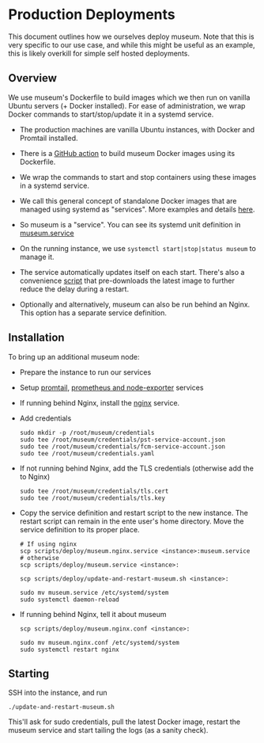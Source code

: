 # Production Deployments

This document outlines how we ourselves deploy museum. Note that this is very
specific to our use case, and while this might be useful as an example, this is
likely overkill for simple self hosted deployments.

## Overview

We use museum's Dockerfile to build images which we then run on vanilla Ubuntu
servers (+ Docker installed). For ease of administration, we wrap Docker
commands to start/stop/update it in a systemd service.

* The production machines are vanilla Ubuntu instances, with Docker and Promtail
installed.

* There is a [GitHub action](../../../.github/workflows/server-release.yml) to
  build museum Docker images using its Dockerfile.

* We wrap the commands to start and stop containers using these images in a
  systemd service.

* We call this general concept of standalone Docker images that are managed
using systemd as "services". More examples and details
[here](../../../infra/services/README.md).

* So museum is a "service". You can see its systemd unit definition in
  [museum.service](museum.service)

* On the running instance, we use `systemctl start|stop|status museum` to manage
  it.

* The service automatically updates itself on each start. There's also a
  convenience [script](update-and-restart-museum.sh) that pre-downloads the
  latest image to further reduce the delay during a restart.

* Optionally and alternatively, museum can also be run behind an Nginx. This
  option has a separate service definition.

## Installation

To bring up an additional museum node:

* Prepare the instance to run our services

* Setup [promtail](../../../infra/services/promtail/README.md), [prometheus and node-exporter](../../../infra/services/prometheus/README.md) services

* If running behind Nginx, install the
  [nginx](../../../infra/services/nginx/README.md) service.

* Add credentials

      sudo mkdir -p /root/museum/credentials
      sudo tee /root/museum/credentials/pst-service-account.json
      sudo tee /root/museum/credentials/fcm-service-account.json
      sudo tee /root/museum/credentials.yaml

* If not running behind Nginx, add the TLS credentials (otherwise add the to
  Nginx)

      sudo tee /root/museum/credentials/tls.cert
      sudo tee /root/museum/credentials/tls.key

* Copy the service definition and restart script to the new instance. The
  restart script can remain in the ente user's home directory. Move the service
  definition to its proper place.

      # If using nginx
      scp scripts/deploy/museum.nginx.service <instance>:museum.service
      # otherwise
      scp scripts/deploy/museum.service <instance>:

      scp scripts/deploy/update-and-restart-museum.sh <instance>:

      sudo mv museum.service /etc/systemd/system
      sudo systemctl daemon-reload

* If running behind Nginx, tell it about museum

      scp scripts/deploy/museum.nginx.conf <instance>:

      sudo mv museum.nginx.conf /etc/systemd/system
      sudo systemctl restart nginx

## Starting

SSH into the instance, and run

    ./update-and-restart-museum.sh

This'll ask for sudo credentials, pull the latest Docker image, restart the
museum service and start tailing the logs (as a sanity check).
